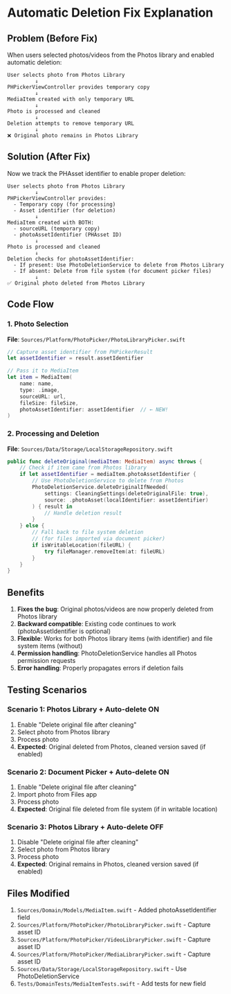# Automatic Deletion Fix Explanation

## Problem (Before Fix)

When users selected photos/videos from the Photos library and enabled automatic deletion:

```
User selects photo from Photos Library
         ↓
PHPickerViewController provides temporary copy
         ↓
MediaItem created with only temporary URL
         ↓
Photo is processed and cleaned
         ↓
Deletion attempts to remove temporary URL
         ↓
❌ Original photo remains in Photos Library
```

## Solution (After Fix)

Now we track the PHAsset identifier to enable proper deletion:

```
User selects photo from Photos Library
         ↓
PHPickerViewController provides:
  - Temporary copy (for processing)
  - Asset identifier (for deletion)
         ↓
MediaItem created with BOTH:
  - sourceURL (temporary copy)
  - photoAssetIdentifier (PHAsset ID)
         ↓
Photo is processed and cleaned
         ↓
Deletion checks for photoAssetIdentifier:
  - If present: Use PhotoDeletionService to delete from Photos Library
  - If absent: Delete from file system (for document picker files)
         ↓
✅ Original photo deleted from Photos Library
```

## Code Flow

### 1. Photo Selection
**File**: `Sources/Platform/PhotoPicker/PhotoLibraryPicker.swift`

```swift
// Capture asset identifier from PHPickerResult
let assetIdentifier = result.assetIdentifier

// Pass it to MediaItem
let item = MediaItem(
    name: name,
    type: .image,
    sourceURL: url,
    fileSize: fileSize,
    photoAssetIdentifier: assetIdentifier  // ← NEW!
)
```

### 2. Processing and Deletion
**File**: `Sources/Data/Storage/LocalStorageRepository.swift`

```swift
public func deleteOriginal(mediaItem: MediaItem) async throws {
    // Check if item came from Photos library
    if let assetIdentifier = mediaItem.photoAssetIdentifier {
        // Use PhotoDeletionService to delete from Photos
        PhotoDeletionService.deleteOriginalIfNeeded(
            settings: CleaningSettings(deleteOriginalFile: true),
            source: .photoAsset(localIdentifier: assetIdentifier)
        ) { result in
            // Handle deletion result
        }
    } else {
        // Fall back to file system deletion
        // (for files imported via document picker)
        if isWritableLocation(fileURL) {
            try fileManager.removeItem(at: fileURL)
        }
    }
}
```

## Benefits

1. **Fixes the bug**: Original photos/videos are now properly deleted from Photos library
2. **Backward compatible**: Existing code continues to work (photoAssetIdentifier is optional)
3. **Flexible**: Works for both Photos library items (with identifier) and file system items (without)
4. **Permission handling**: PhotoDeletionService handles all Photos permission requests
5. **Error handling**: Properly propagates errors if deletion fails

## Testing Scenarios

### Scenario 1: Photos Library + Auto-delete ON
1. Enable "Delete original file after cleaning"
2. Select photo from Photos library
3. Process photo
4. **Expected**: Original deleted from Photos, cleaned version saved (if enabled)

### Scenario 2: Document Picker + Auto-delete ON
1. Enable "Delete original file after cleaning"
2. Import photo from Files app
3. Process photo
4. **Expected**: Original file deleted from file system (if in writable location)

### Scenario 3: Photos Library + Auto-delete OFF
1. Disable "Delete original file after cleaning"
2. Select photo from Photos library
3. Process photo
4. **Expected**: Original remains in Photos, cleaned version saved (if enabled)

## Files Modified

1. `Sources/Domain/Models/MediaItem.swift` - Added photoAssetIdentifier field
2. `Sources/Platform/PhotoPicker/PhotoLibraryPicker.swift` - Capture asset ID
3. `Sources/Platform/PhotoPicker/VideoLibraryPicker.swift` - Capture asset ID
4. `Sources/Platform/PhotoPicker/MediaLibraryPicker.swift` - Capture asset ID
5. `Sources/Data/Storage/LocalStorageRepository.swift` - Use PhotoDeletionService
6. `Tests/DomainTests/MediaItemTests.swift` - Add tests for new field

